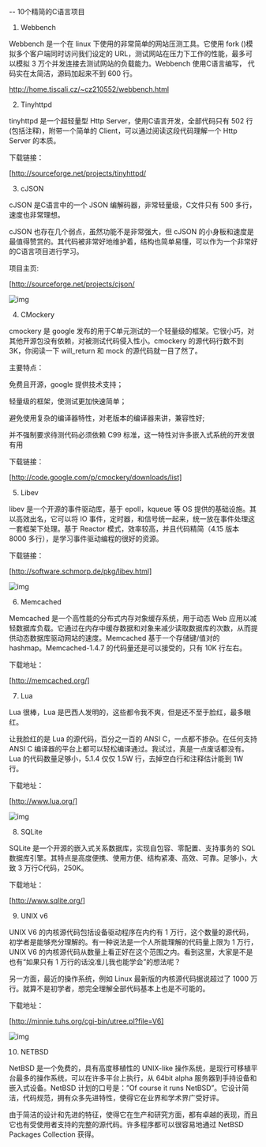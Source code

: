 -- 10个精简的C语言项目

1. Webbench

Webbench 是一个在 linux 下使用的非常简单的网站压测工具。它使用 fork ()模拟多个客户端同时访问我们设定的 URL，测试网站在压力下工作的性能，最多可以模拟 3 万个并发连接去测试网站的负载能力。Webbench 使用C语言编写， 代码实在太简洁，源码加起来不到 600 行。

http://home.tiscali.cz/~cz210552/webbench.html

2. Tinyhttpd

tinyhttpd 是一个超轻量型 Http Server，使用C语言开发，全部代码只有 502 行(包括注释)，附带一个简单的 Client，可以通过阅读这段代码理解一个 Http Server 的本质。

下载链接：

[http://sourceforge.net/projects/tinyhttpd/

3. cJSON

cJSON 是C语言中的一个 JSON 编解码器，非常轻量级，C文件只有 500 多行，速度也非常理想。

cJSON 也存在几个弱点，虽然功能不是非常强大，但 cJSON 的小身板和速度是最值得赞赏的。其代码被非常好地维护着，结构也简单易懂，可以作为一个非常好的C语言项目进行学习。

项目主页:

[http://sourceforge.net/projects/cjson/



![img](https://pic4.zhimg.com/80/v2-d967ef2bee74e390e3f1490cec35e65b_720w.jpg)



4. CMockery

cmockery 是 google 发布的用于C单元测试的一个轻量级的框架。它很小巧，对其他开源包没有依赖，对被测试代码侵入性小。cmockery 的源代码行数不到 3K，你阅读一下 will_return 和 mock 的源代码就一目了然了。

主要特点：

免费且开源，google 提供技术支持；

轻量级的框架，使测试更加快速简单；

避免使用复杂的编译器特性，对老版本的编译器来讲，兼容性好;

并不强制要求待测代码必须依赖 C99 标准，这一特性对许多嵌入式系统的开发很有用

下载链接：

[http://code.google.com/p/cmockery/downloads/list]

5. Libev

libev 是一个开源的事件驱动库，基于 epoll，kqueue 等 OS 提供的基础设施。其以高效出名，它可以将 IO 事件，定时器，和信号统一起来，统一放在事件处理这一套框架下处理。基于 Reactor 模式，效率较高，并且代码精简（4.15 版本 8000 多行），是学习事件驱动编程的很好的资源。

下载链接：

[http://software.schmorp.de/pkg/libev.html]



![img](https://pic1.zhimg.com/80/v2-604e9795d550db974904d06589fbcf2c_720w.jpg)



6. Memcached

Memcached 是一个高性能的分布式内存对象缓存系统，用于动态 Web 应用以减轻数据库负载。它通过在内存中缓存数据和对象来减少读取数据库的次数，从而提供动态数据库驱动网站的速度。Memcached 基于一个存储键/值对的 hashmap。Memcached-1.4.7 的代码量还是可以接受的，只有 10K 行左右。

下载地址：

[http://memcached.org/]

7. Lua

Lua 很棒，Lua 是巴西人发明的，这些都令我不爽，但是还不至于脸红，最多眼红。

让我脸红的是 Lua 的源代码，百分之一百的 ANSI C，一点都不掺杂。在任何支持 ANSI C 编译器的平台上都可以轻松编译通过。我试过，真是一点废话都没有。Lua 的代码数量足够小，5.1.4 仅仅 1.5W 行，去掉空白行和注释估计能到 1W 行。

下载地址：

[http://www.lua.org/]



![img](https://pic4.zhimg.com/80/v2-70a106a4cd938a2a5e5e0ed41768a00f_720w.jpg)



8. SQLite

SQLite 是一个开源的嵌入式关系数据库，实现自包容、零配置、支持事务的 SQL 数据库引擎。其特点是高度便携、使用方便、结构紧凑、高效、可靠。足够小，大致 3 万行C代码，250K。

下载地址：

[http://www.sqlite.org/]

9. UNIX v6

UNIX V6 的内核源代码包括设备驱动程序在内约有 1 万行，这个数量的源代码，初学者是能够充分理解的。有一种说法是一个人所能理解的代码量上限为 1 万行，UNIX V6 的内核源代码从数量上看正好在这个范围之内。看到这里，大家是不是也有“如果只有 1 万行的话没准儿我也能学会”的想法呢？

另一方面，最近的操作系统，例如 Linux 最新版的内核源代码据说超过了 1000 万行。就算不是初学者，想完全理解全部代码基本上也是不可能的。

下载地址：

[http://minnie.tuhs.org/cgi-bin/utree.pl?file=V6]



![img](https://pic4.zhimg.com/80/v2-f0951d5727201ec7decf277142112373_720w.jpg)



10. NETBSD

NetBSD 是一个免费的，具有高度移植性的 UNIX-like 操作系统，是现行可移植平台最多的操作系统，可以在许多平台上执行，从 64bit alpha 服务器到手持设备和嵌入式设备。NetBSD 计划的口号是：”Of course it runs NetBSD”。它设计简洁，代码规范，拥有众多先进特性，使得它在业界和学术界广受好评。

由于简洁的设计和先进的特征，使得它在生产和研究方面，都有卓越的表现，而且它也有受使用者支持的完整的源代码。许多程序都可以很容易地通过 NetBSD Packages Collection 获得。